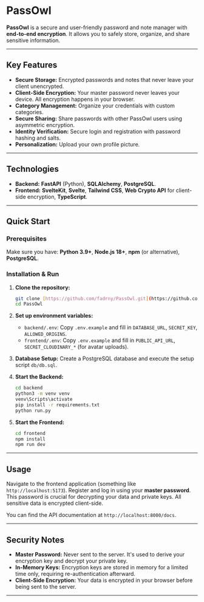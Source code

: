 # PassOwl

**PassOwl** is a secure and user-friendly password and note manager with **end-to-end encryption**. It allows you to safely store, organize, and share sensitive information.

---

## Key Features

* **Secure Storage:** Encrypted passwords and notes that never leave your client unencrypted.
* **Client-Side Encryption:** Your master password never leaves your device. All encryption happens in your browser.
* **Category Management:** Organize your credentials with custom categories.
* **Secure Sharing:** Share passwords with other PassOwl users using asymmetric encryption.
* **Identity Verification:** Secure login and registration with password hashing and salts.
* **Personalization:** Upload your own profile picture.

---

## Technologies

* **Backend:** **FastAPI** (Python), **SQLAlchemy**, **PostgreSQL**.
* **Frontend:** **SvelteKit**, **Svelte**, **Tailwind CSS**, **Web Crypto API** for client-side encryption, **TypeScript**.

---

## Quick Start

### Prerequisites

Make sure you have: **Python 3.9+**, **Node.js 18+**, **npm** (or alternative), **PostgreSQL**.

### Installation & Run

1.  **Clone the repository:**
    ```bash
    git clone [https://github.com/fadrny/PassOwl.git](https://github.com/fadrny/PassOwl.git)
    cd PassOwl
    ```
    
2.  **Set up environment variables:**
    * `backend/.env`: Copy `.env.example` and fill in `DATABASE_URL`, `SECRET_KEY`, `ALLOWED_ORIGINS`.
    * `frontend/.env`: Copy `.env.example` and fill in `PUBLIC_API_URL`, `SECRET_CLOUDINARY_*` (for avatar uploads).
  
3.  **Database Setup:**
    Create a PostgreSQL database and execute the setup script `db/db.sql`.
    
5.  **Start the Backend:**
    ```bash
    cd backend
    python3 -m venv venv
    venv\Scripts\activate
    pip install -r requirements.txt
    python run.py
    ```
    
6.  **Start the Frontend:**
    ```bash
    cd frontend
    npm install
    npm run dev
    ```

---

## Usage

Navigate to the frontend application (something like `http://localhost:5173`). Register and log in using your **master password**. This password is crucial for decrypting your data and private keys. All sensitive data is encrypted client-side.

You can find the API documentation at `http://localhost:8000/docs`.

---

## Security Notes

* **Master Password:** Never sent to the server. It's used to derive your encryption key and decrypt your private key.
* **In-Memory Keys:** Encryption keys are stored in memory for a limited time only, requiring re-authentication afterward.
* **Client-Side Encryption:** Your data is encrypted in your browser before being sent to the server.

---
